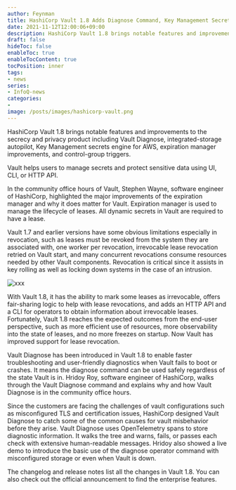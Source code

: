 ```yaml
---
author: Feynman
title: HashiCorp Vault 1.8 Adds Diagnose Command, Key Management Secrets Engine, and Expiration Manager
date: 2021-11-12T12:00:06+09:00
description: HashiCorp Vault 1.8 brings notable features and improvements to the secrecy and privacy product including Vault Diagnose, integrated-storage autopilot, Key Management secrets engine for AWS, expiration manager improvements, and control-group triggers.
draft: false
hideToc: false
enableToc: true
enableTocContent: true
tocPosition: inner
tags:
- news
series: 
- InfoQ-news
categories: 
-
image: /posts/images/hashicorp-vault.png
---
```


HashiCorp Vault 1.8 brings notable features and improvements to the secrecy and privacy product including Vault Diagnose, integrated-storage autopilot, Key Management secrets engine for AWS, expiration manager improvements, and control-group triggers.

Vault helps users to manage secrets and protect sensitive data using UI, CLI, or HTTP API.

In the community office hours of Vault, Stephen Wayne, software engineer of HashiCorp, highlighted the major improvements of the expiration manager and why it does matter for Vault. Expiration manager is used to manage the lifecycle of leases. All dynamic secrets in Vault are required to have a lease.

Vault 1.7 and earlier versions have some obvious limitations especially in revocation, such as leases must be revoked from the system they are associated with, one worker per revocation, irrevocable lease revocation retried on Vault start, and many concurrent revocations consume resources needed by other Vault components. Revocation is critical since it assists in key rolling as well as locking down systems in the case of an intrusion.

![xxx](/posts/images/hashicorp-vault.png)

With Vault 1.8, it has the ability to mark some leases as irrevocable, offers fair-sharing logic to help with lease revocations, and adds an HTTP API and a CLI for operators to obtain information about irrevocable leases. Fortunately, Vault 1.8 reaches the expected outcomes from the end-user perspective, such as more efficient use of resources, more observability into the state of leases, and no more freezes on startup. Now Vault has improved support for lease revocation.

Vault Diagnose has been introduced in Vault 1.8 to enable faster troubleshooting and user-friendly diagnostics when Vault fails to boot or crashes. It means the diagnose command can be used safely regardless of the state Vault is in. Hridoy Roy, software engineer of HashiCorp, walks through the Vault Diagnose command and explains why and how Vault Diagnose is in the community office hours.

Since the customers are facing the challenges of vault configurations such as misconfigured TLS and certification issues, HashiCorp  designed Vault Diagnose to catch some of the common causes for vault misbehavior before they arise. Vault Diagnose uses OpenTelemetry spans to store diagnostic information. It walks the tree and warns, fails, or passes each check with extensive human-readable messages. Hridoy also showed a live demo to introduce the basic use of the diagnose operator command with misconfigured storage or even when Vault is down.

The changelog and release notes list all the changes in Vault 1.8. You can also check out the official announcement to find the enterprise features.